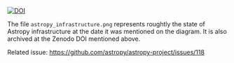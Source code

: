 [![DOI](https://zenodo.org/badge/DOI/10.5281/zenodo.4390109.svg)](https://doi.org/10.5281/zenodo.4390109)

The file `astropy_infrastructure.png` represents roughtly the state of
Astropy infrastructure at the date it was mentioned on the diagram.
It is also archived at the Zenodo DOI mentioned above.

Related issue: https://github.com/astropy/astropy-project/issues/118
